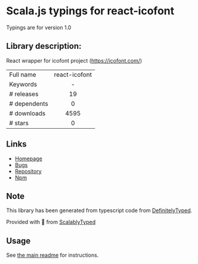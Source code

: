 
# Scala.js typings for react-icofont

Typings are for version 1.0

## Library description:
React wrapper for icofont project (https://icofont.com/)

|                    |                 |
| ------------------ | :-------------: |
| Full name          | react-icofont |
| Keywords           | - |
| # releases         | 19 |
| # dependents       | 0 |
| # downloads        | 4595 |
| # stars            | 0 |

## Links
- [Homepage](https://github.com/theanam/react-icofont)
- [Bugs](https://github.com/theanam/react-icofont/issues)
- [Repository](https://github.com/theanam/react-icofont)
- [Npm](https://www.npmjs.com/package/react-icofont)
    


## Note
This library has been generated from typescript code from [DefinitelyTyped](https://definitelytyped.org).

Provided with :purple_heart: from [ScalablyTyped](https://github.com/oyvindberg/ScalablyTyped)

## Usage
See [the main readme](../../readme.md) for instructions.


